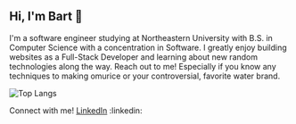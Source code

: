 ## Hi, I'm Bart 👋

I'm a software engineer studying at Northeastern University with B.S. in Computer Science with a concentration in Software. I greatly enjoy building websites as a Full-Stack Developer and learning about new random technologies along the way. Reach out to me! Especially if you know any techniques to making omurice or your controversial, favorite water brand.

![Top Langs](https://github-readme-stats.vercel.app/api/top-langs/?username=Bartavius&layout=pie&theme=radical)

Connect with me!
[LinkedIn](https://www.linkedin.com/in/jlojanarungsiri) :linkedin:

<!--
**Bartavius/Bartavius** is a ✨ _special_ ✨ repository because its `README.md` (this file) appears on your GitHub profile.

Here are some ideas to get you started:

- 🔭 I’m currently working on ...
- 🌱 I’m currently learning ...
- 👯 I’m looking to collaborate on ... 
- 🤔 I’m looking for help with ...
- 💬 Ask me about ...
- 📫 How to reach me: ...
- 😄 Pronouns: ...
- ⚡ Fun fact: ...
-->
